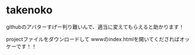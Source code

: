 # takenoko
githubのアバターすげー判り難いんで、適当に変えてもらえると助かります！

projectファイルをダウンロードして
wwwのindex.htmlを開いてくださればオッケーです！！
